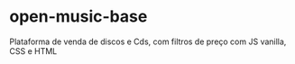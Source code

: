 # open-music-base
Plataforma de venda de discos e Cds, com filtros de preço com JS vanilla, CSS e HTML

